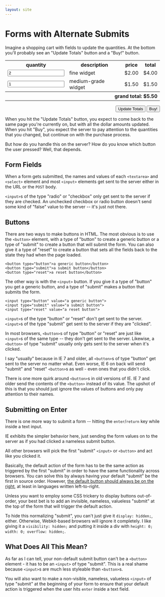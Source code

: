 ```yaml
---
layout: site
---
```


# Forms with Alternate Submits

Imagine a shopping cart with fields to update the quantities. At the bottom
you'll probably see an "Update Totals" button and a "Buy!" button.

<form method="post">
<table>
<tr>
<th>quantity</th>
<th>description</th>
<th>price</th>
<th>total</th>
</tr>
<tr>
<td><input type="number" name="qty_1" id="qty_1" value="2"/></td>
<td><label for="qty_1">fine widget</label></td>
<td style="text-align: right;">$2.00</td>
<td style="text-align: right;">$4.00</td>
</tr>
<tr>
<td><input type="number" name="qty_2" id="qty_2" value="1"/></td>
<td><label for="qty_2">medium-grade widget</label></td>
<td style="text-align: right;">$1.50</td>
<td style="text-align: right;">$1.50</td>
</tr>
<tr>
<th colspan="4" style="text-align: right;">grand total: $5.50</th>
</tr>
</table>
<div style="text-align: right;">
<button type="submit" name="update">Update Totals</button>
<button type="submit" name="buy">Buy!</button>
</div>
</form>

When you hit the "Update Totals" button, you expect to come back to the same
page you're currently on, but with all the dollar amounts updated. When you
hit "Buy", you expect the server to pay attention to the quantities that you
changed, but continue on with the purchase process.

But how do you handle this on the server? How do you know which button the
user pressed? Well, that depends.

## Form Fields

When a form gets submitted, the names and values of each `<textarea>` and
`<select>` element and most `<input>` elements get sent to the server either
in the URL or the `POST` body.

`<input>`s of the type "radio" or "checkbox" only get sent to the server if
they are checked. An unchecked checkbox or radio button doesn't send some kind
of "false" value to the server -- it's just not there.

## Buttons

There are two ways to make buttons in HTML. The most obvious is to use the
`<button>` element, with a type of "button" to create a generic button or a
type of "submit" to create a button that will submit the form. You can also
give it a type of "reset" to create a button that sets all the fields back to
the state they had when the page loaded.

    <button type="button">a generic button</button>
    <button type="submit">a submit button</button>
    <button type="reset">a reset button</button>

The other way is with the `<input>` button. If you give it a type of "button"
you get a generic button, and a type of "submit" makes a button that submits
the form.

    <input type="button" value="a generic button">
    <input type="submit" value="a submit button">
    <input type="reset" value="a reset button">

`<input>`s of the type "button" or "reset" don't get sent to the server.
`<input>`s of the type "submit" get sent to the server if they are "clicked".

In most browsers, `<button>`s of type "button" or "reset" are just like
`<input>`s of the same type -- they don't get sent to the server.  Likewise, a
`<button>` of type "submit" usually only gets sent to the server when it's
clicked.

I say "usually" because in IE 7 and older, all `<button>`s of type "button"
get sent to the server no matter what. Even worse, IE 6 on back will send
"submit" and "reset" `<button>`s as well - even ones that you didn't click.

There is one more quirk around `<button>`s in old versions of IE. IE 7 and
older send the contents of the `<button>` instead of its value. The upshot of
this is that you should just ignore the values of buttons and only pay
attention to their names.

## Submitting on Enter

There is one more way to submit a form -- hitting the `enter`/`return` key
while inside a text input.

IE exhibits the simpler behavior here, just sending the form values on to the
server as if you had clicked a nameless submit button.

All other browsers will pick the first "submit" `<input>` or `<button>` and
act like you clicked it.

Basically, the default action of the form has to be the same action as
triggered by the first "submit" in order to have the same functionality across
browsers. You can solve this by always having your default "submit" be the
first in source order. However, [the default button should always be on the
right][default right], at least in languages written left-to-right.

Unless you want to employ some CSS trickery to display buttons out-of-order,
your best bet is to add an invisible, nameless, valueless "submit" at the top
of the form that will trigger the default action.

To hide this normalizing "submit", you can't just give it `display: hidden;`,
either. Otherwise, Webkit-based browsers will ignore it completely. I like
giving it a `visibility: hidden;` and putting it inside a div with `height: 0;
width: 0; overflow: hidden;`.

## What Does All This Mean?

As far as I can tell, your non-default submit button can't be a `<button>`
element - it has to be an `<input>` of type "submit". This is a real shame
because `<input>`s are much less styleable than `<button>`s.

You will also want to make a non-visible, nameless, valueless `<input>` of
type "submit" at the beginning of your form to ensure that your default action
is triggered when the user hits `enter` inside a text field.

[default right]: http://www.fastcodesign.com/1664046/design-basics-flow-is-why-ok-buttons-are-always-on-the-right
